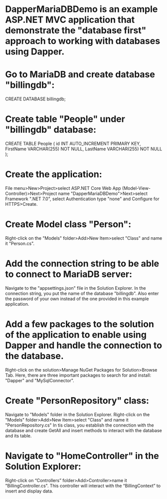 # DapperMariaDBDemo is an example ASP.NET MVC application that demonstrate the "database first" approach to working with databases using Dapper.
# Go to MariaDB and create database "billingdb": 
CREATE DATABASE billingdb;
# Create table "People" under "billingdb" database:
CREATE TABLE People (
    id INT AUTO_INCREMENT PRIMARY KEY,
    FirstName VARCHAR(255) NOT NULL,
    LastName VARCHAR(255) NOT NULL
);
# Create the application:
File menu>New>Project>select ASP.NET Core Web App (Model-View-Controller)>Next>Project name "DapperMariaDBDemo">Next>select Framework ".NET 7.0", select Authentication type "none" and Configure for HTTPS>Create.
# Create Model class "Person":
Right-click on the "Models" folder>Add>New Item>select "Class" and name it "Person.cs".
# Add the connection string to be able to connect to MariaDB server:
Navigate to the "appsettings.json" file in the Solution Explorer. In the connection string, you put the name of the database "billingdb". Also enter the password of your own instead of the one provided in this example application.
# Add a few packages to the solution of the application to enable using Dapper and handle the connection to the database. 
Right-click on the solution>Manage NuGet Packages for Solution>Browse Tab. 
Here, there are three important packages to search for and install: "Dapper" and "MySqlConnector".
# Create "PersonRepository" class:
Navigate to "Models" folder in the Solution Explorer.
Right-click on the "Models" folder>Add>New Item>select "Class" and name it "PersonRepository.cs"
In tis class, you establish the connection with the database and create GetAll and insert methods to interact with the database and its table.

# Navigate to "HomeController" in the Solution Explorer:
Right-click on “Controllers” folder>Add>Controller>name it "BillingController.cs".
This controller will interact with the “BillingContext” to insert and display data.
